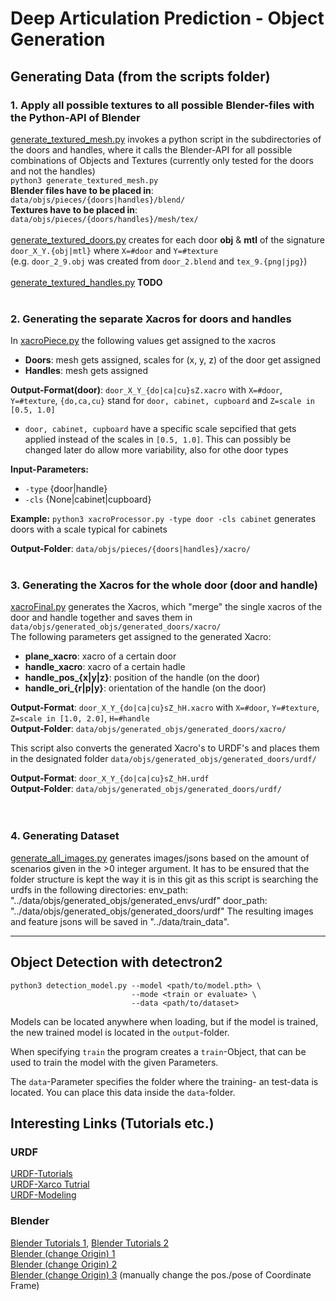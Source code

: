 # Deep Articulation Prediction - Object Generation


## Generating Data (from the scripts folder)

### 1. Apply all possible textures to all possible Blender-files with the Python-API of Blender
[generate_textured_mesh.py](scripts/generate_textured_mesh.py) invokes a python script in the subdirectories of the doors and handles, where it calls the Blender-API for all possible combinations of Objects and Textures (currently only tested for the doors and not the handles)<br>
`python3 generate_textured_mesh.py`<br>
**Blender files have to be placed in**: `data/objs/pieces/{doors|handles}/blend/`<br>
**Textures have to be placed in**: `data/objs/pieces/{doors/handles}/mesh/tex/`<br><br>
[generate_textured_doors.py](data/objs/pieces/doors/generate_textured_doors.py) creates for each door **obj** & **mtl** of the signature `door_X_Y.{obj|mtl}` where `X=#door` and `Y=#texture`<br>(e.g. `door_2_9.obj` was created from `door_2.blend` and `tex_9.{png|jpg}`)<br><br>
[generate_textured_handles.py](data/objs/pieces/handles/generate_textured_handles.py) **TODO**<br><br>


### 2. Generating the separate Xacros for doors and handles
In [xacroPiece.py](scripts/xacroPiece.py) the following values get assigned to the xacros
- **Doors**: mesh gets assigned, scales for (x, y, z) of the door get assigned
- **Handles**: mesh gets assigned

**Output-Format(door)**: `door_X_Y_{do|ca|cu}sZ.xacro` with `X=#door`, `Y=#texture`, `{do,ca,cu}` stand for `door, cabinet, cupboard` and `Z=scale in [0.5, 1.0]`<br>
- `door, cabinet, cupboard` have a specific scale sepcified that gets applied instead of the scales in `[0.5, 1.0]`. This can possibly be changed later do allow more variability, also for othe door types<br>

**Input-Parameters:**
- `-type` {door|handle}
- `-cls`  {None|cabinet|cupboard}

**Example:** `python3 xacroProcessor.py -type door -cls cabinet` generates doors with a scale typical for cabinets

**Output-Folder**: `data/objs/pieces/{doors|handles}/xacro/`<br><br>

### 3. Generating the Xacros for the whole door (door and handle)
[xacroFinal.py](scripts/xacroFinal.py) generates the Xacros, which "merge" the single xacros of the door and handle together and saves them in `data/objs/generated_objs/generated_doors/xacro/`<br>
The following parameters get assigned to the generated Xacro:<br>
- **plane_xacro**: xacro of a certain door 
- **handle_xacro**: xacro of a certain hadle
- **handle_pos_{x|y|z}**: position of the handle (on the door)
- **handle_ori_{r|p|y}**: orientation of the handle (on the door)

**Output-Format**: `door_X_Y_{do|ca|cu}sZ_hH.xacro` with `X=#door`, `Y=#texture`, `Z=scale in [1.0, 2.0]`, `H=#handle`<br>
**Output-Folder**: `data/objs/generated_objs/generated_doors/xacro/`

This script also converts the generated Xacro's to URDF's and places them in the designated folder `data/objs/generated_objs/generated_doors/urdf/`

**Output-Format**: `door_X_Y_{do|ca|cu}sZ_hH.urdf`<br>
**Output-Folder**: `data/objs/generated_objs/generated_doors/urdf/`<br><br><br>

### 4. Generating Dataset
[generate_all_images.py](scripts/generate_all_images.py) generates images/jsons based on the amount of scenarios given in the >0 integer argument.
It has to be ensured that the folder structure is kept the way it is in this git as this script is searching the urdfs in the following directories:
env_path: "../data/objs/generated_objs/generated_envs/urdf"
door_path: "../data/objs/generated_objs/generated_doors/urdf"
The resulting images and feature jsons will be saved in "../data/train_data".

--------------------------------------

## Object Detection with detectron2
```
python3 detection_model.py --model <path/to/model.pth> \
                           --mode <train or evaluate> \
                           --data <path/to/dataset>
```
Models can be located anywhere when loading, but if the model is trained, the new trained model is located in the `output`-folder.
 
When specifying `train` the program creates a `train`-Object, that can be used to train the model with the given Parameters.

The `data`-Parameter specifies the folder where the training- an test-data is located. You can place this data inside the `data`-folder.






## Interesting Links (Tutorials etc.)

### URDF
[URDF-Tutorials](http://wiki.ros.org/urdf/Tutorials)<br>
[URDF-Xarco Tutrial](https://www.youtube.com/playlist?list=PLK0b4e05LnzYpDnNeWJcQLju7JfJFX-lk)<br>
[URDF-Modeling](https://www.youtube.com/watch?v=UUwHK5ONTAQ)

### Blender
[Blender Tutorials 1](https://www.youtube.com/watch?v=bpvh-9H8S1g), [Blender Tutorials 2](https://www.youtube.com/watch?v=v6uBU5fgczE)<br>
[Blender (change Origin) 1](https://www.youtube.com/watch?v=_ojeeuNtJM8)<br>
[Blender (change Origin) 2](https://daler.github.io/blender-for-3d-printing/mesh_modeling/object-origin.html)<br>
[Blender (change Origin) 3](https://www.youtube.com/watch?v=-CiWNcPB1CY) (manually change the pos./pose of Coordinate Frame)

